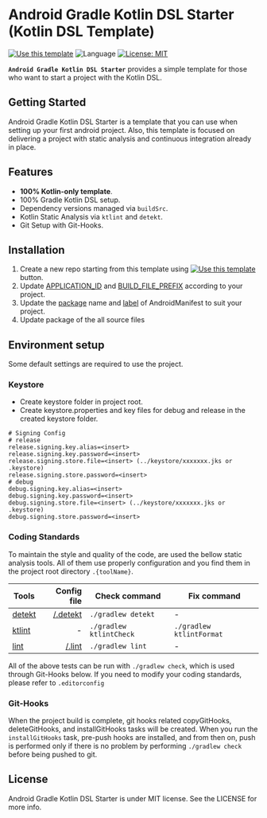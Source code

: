 # Android Gradle Kotlin DSL Starter (Kotlin DSL Template)

[![Use this template](https://img.shields.io/badge/from-android--gradle--kotlin--dsl--starter-purple?logo=dropbox)](https://github.com/perelandrax/android-gradle-kotlin-dsl-starter/generate)
![Language](https://img.shields.io/badge/kotlin-100.0%25-blue?logo=kotlin)
[![License: MIT](https://img.shields.io/badge/License-MIT-yellow.svg)](https://opensource.org/licenses/MIT)

<b>`Android Gradle Kotlin DSL Starter`</b> provides a simple template for those who want to start a project with the Kotlin DSL.

## Getting Started

Android Gradle Kotlin DSL Starter is a template that you can use when setting up your first android project. Also, this template is focused on delivering a project with static analysis and continuous integration already in place.

## Features

- **100% Kotlin-only template**.
- 100% Gradle Kotlin DSL setup.
- Dependency versions managed via `buildSrc`.
- Kotlin Static Analysis via `ktlint` and `detekt`.
- Git Setup with Git-Hooks.

## Installation

1. Create a new repo starting from this template using [![Use this template](https://img.shields.io/badge/-fork%20template-orange)](https://github.com/perelandrax/android-gradle-kotlin-dsl-starter/generate) button.
2. Update [APPLICATION_ID](buildSrc/src/main/kotlin/BuildAndroid.kt) and [BUILD_FILE_PREFIX](buildSrc/src/main/kotlin/BuildAndroid.kt) according to your project.
3. Update the [package](app/src/main/AndroidManifest.xml) name and [label](app/src/main/AndroidManifest.xml) of AndroidManifest to suit your project.
4. Update package of the all source files

## Environment setup

Some default settings are required to use the project.

### Keystore

  * Create keystore folder in project root.
  * Create keystore.properties and key files for debug and release in the created keystore folder.

  ```properties
  # Signing Config
  # release
  release.signing.key.alias=<insert>
  release.signing.key.password=<insert>
  release.signing.store.file=<insert> (../keystore/xxxxxxx.jks or .keystore)
  release.signing.store.password=<insert>
  # debug
  debug.signing.key.alias=<insert>
  debug.signing.key.password=<insert>
  debug.signing.store.file=<insert> (../keystore/xxxxxxx.jks or .keystore)
  debug.signing.store.password=<insert>
  ```

### Coding Standards

To maintain the style and quality of the code, are used the bellow static analysis tools. All of them use properly configuration and you find them in the project root directory `.{toolName}`.

| Tools                                                   | Config file                                                                       | Check command             | Fix command               |
|---------------------------------------------------------|----------------------------------------------------------------------------------:|---------------------------|---------------------------|
| [detekt](https://github.com/arturbosch/detekt)          | [/.detekt](https://github.com/VMadalin/kotlin-sample-app/tree/master/.detekt)     | `./gradlew detekt`        | -                         |
| [ktlint](https://github.com/pinterest/ktlint)           | -                                                                                 | `./gradlew ktlintCheck`        | `./gradlew ktlintFormat`  |
| [lint](https://developer.android.com/studio/write/lint) | [/.lint](https://github.com/VMadalin/kotlin-sample-app/tree/master/.lint)         | `./gradlew lint`          | -                         |

All of the above tests can be run with `./gradlew check`, which is used through Git-Hooks below. If you need to modify your coding standards, please refer to `.editorconfig`

### Git-Hooks

When the project build is complete, git hooks related copyGitHooks, deleteGitHooks, and installGitHooks tasks will be created. When you run the `installGitHooks` task, pre-push hooks are installed, and from then on, push is performed only if there is no problem by performing `./gradlew check` before being pushed to git.

## License

Android Gradle Kotlin DSL Starter is under MIT license. See the LICENSE for more info.